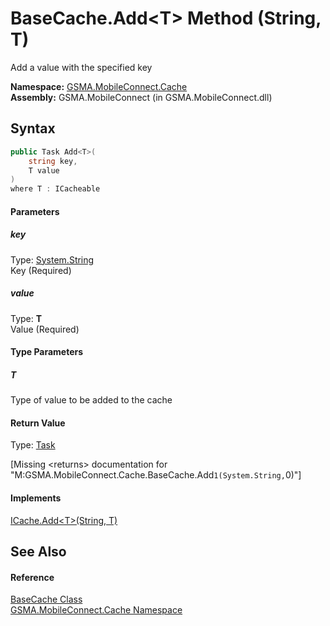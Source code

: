 BaseCache.Add&lt;T> Method (String, T)
======================================
Add a value with the specified key

**Namespace:** [GSMA.MobileConnect.Cache][1]  
**Assembly:** GSMA.MobileConnect (in GSMA.MobileConnect.dll)

Syntax
------

```csharp
public Task Add<T>(
	string key,
	T value
)
where T : ICacheable

```

#### Parameters

##### *key*
Type: [System.String][2]  
Key (Required)

##### *value*
Type: **T**  
Value (Required)

#### Type Parameters

##### *T*
Type of value to be added to the cache

#### Return Value
Type: [Task][3]  

[Missing &lt;returns> documentation for "M:GSMA.MobileConnect.Cache.BaseCache.Add``1(System.String,``0)"]

#### Implements
[ICache.Add&lt;T>(String, T)][4]  


See Also
--------

#### Reference
[BaseCache Class][5]  
[GSMA.MobileConnect.Cache Namespace][1]  

[1]: ../README.md
[2]: http://msdn.microsoft.com/en-us/library/s1wwdcbf
[3]: http://msdn.microsoft.com/en-us/library/dd235678
[4]: ../ICache/Add__1.md
[5]: README.md
[6]: ../../_icons/Help.png